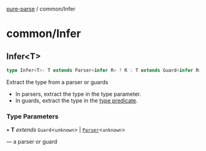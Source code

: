 [pure-parse](../modules.md) / common/Infer

# common/Infer

## Infer\<T\>

```ts
type Infer<T>: T extends Parser<infer R> ? R : T extends Guard<infer R> ? R : never;
```

Extract the type from a parser or guards

- In parsers, extract the type in the type parameter.
- In guards, extract the type in the [type predicate](https://www.typescriptlang.org/docs/handbook/advanced-types.html#using-type-predicates).

### Type Parameters

• **T** _extends_ `Guard`\<`unknown`\> \| [`Parser`](../parse/parse.md#parsert)\<`unknown`\>

— a parser or guard
